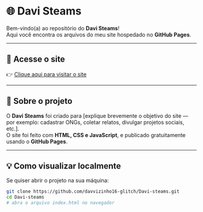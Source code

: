 # 🌐 Davi Steams

Bem-vindo(a) ao repositório do **Davi Steams**!  
Aqui você encontra os arquivos do meu site hospedado no **GitHub Pages**.

---

## 🚀 Acesse o site

👉 [Clique aqui para visitar o site](https://davvizinho16-glitch.github.io/Davi-steams/)

---

## 🧾 Sobre o projeto

O **Davi Steams** foi criado para [explique brevemente o objetivo do site — por exemplo: cadastrar ONGs, coletar relatos, divulgar projetos sociais, etc.].  
O site foi feito com **HTML, CSS e JavaScript**, e publicado gratuitamente usando o **GitHub Pages**.

---

## 💡 Como visualizar localmente

Se quiser abrir o projeto na sua máquina:

```bash
git clone https://github.com/davvizinho16-glitch/Davi-steams.git
cd Davi-steams
# abra o arquivo index.html no navegador
